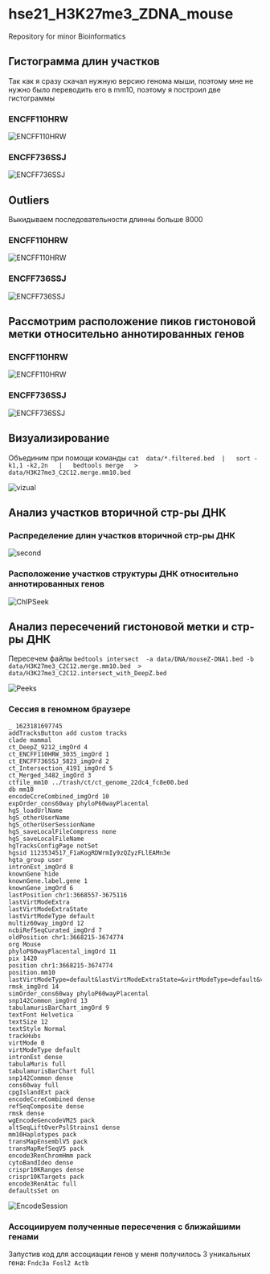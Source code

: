 # hse21_H3K27me3_ZDNA_mouse

Repository for minor Bioinformatics

## Гистограмма длин участков 

Так как я сразу скачал нужную версию генома мыши, поэтому мне не нужно было переводить его в mm10, поэтому я построил две гистограммы

### ENCFF110HRW

![ENCFF110HRW](images/len_hist.H3K27me3_C2C12.ENCFF110HRW.mm10.png)

### ENCFF736SSJ

![ENCFF736SSJ](images/len_hist.H3K27me3_C2C12.ENCFF736SSJ.mm10.png)

## Outliers
Выкидываем последовательности длинны больше 8000

### ENCFF110HRW

![ENCFF110HRW](images/filter_peaks.H3K27me3_C2C12.ENCFF110HRW.mm10.filtered.hist.png)

### ENCFF736SSJ

![ENCFF736SSJ](images/filter_peaks.H3K27me3_C2C12.ENCFF736SSJ.mm10.filtered.hist.png)

## Рассмотрим расположение пиков гистоновой метки относительно аннотированных генов

### ENCFF110HRW

![ENCFF110HRW](images/chip_seeker.H3K27me3_C2C12.ENCFF110HRW.mm10.plotAnnoPie.png)

### ENCFF736SSJ

![ENCFF736SSJ](images/chip_seeker.H3K27me3_C2C12.ENCFF736SSJ.mm10.plotAnnoPie.png)

## Визуализирование

Объединим при помощи команды
`
cat  data/*.filtered.bed  |   sort -k1,1 -k2,2n   |   bedtools merge   >  data/H3K27me3_C2C12.merge.mm10.bed
`

![vizual](images/encode.png)

## Анализ участков вторичной стр-ры ДНК

### Распределение длин участков вторичной стр-ры ДНК

![second](images/len_hist.mouseZ-DNA2.png)

### Расположение участков структуры ДНК относительно аннотированных генов

![ChIPSeek](images/chip_seeker.mouseZ-DNA2.plotAnnoPie.png)

## Анализ пересечений гистоновой метки и стр-ры ДНК

Пересечем файлы
`
bedtools intersect  -a data/DNA/mouseZ-DNA1.bed -b  data/H3K27me3_C2C12.merge.mm10.bed  >  data/H3K27me3_C2C12.intersect_with_DeepZ.bed
`

![Peeks](images/len_hist.H3K27me3_C2C12.intersect_with_DeepZ.png)

### Сессия в геномном браузере

```
_ 1623181697745
addTracksButton add custom tracks
clade mammal
ct_DeepZ_9212_imgOrd 4
ct_ENCFF110HRW_3035_imgOrd 1
ct_ENCFF736SSJ_5823_imgOrd 2
ct_Intersection_4191_imgOrd 5
ct_Merged_3482_imgOrd 3
ctfile_mm10 ../trash/ct/ct_genome_22dc4_fc8e00.bed
db mm10
encodeCcreCombined_imgOrd 10
expOrder_cons60way phyloP60wayPlacental 
hgS_loadUrlName 
hgS_otherUserName 
hgS_otherUserSessionName 
hgS_saveLocalFileCompress none
hgS_saveLocalFileName 
hgTracksConfigPage notSet
hgsid 1123534517_F1aKogRDWrmIy9zQZyzFLlEAMn3e
hgta_group user
intronEst_imgOrd 8
knownGene hide
knownGene.label.gene 1
knownGene_imgOrd 6
lastPosition chr1:3668557-3675116
lastVirtModeExtra 
lastVirtModeExtraState 
lastVirtModeType default
multiz60way_imgOrd 12
ncbiRefSeqCurated_imgOrd 7
oldPosition chr1:3668215-3674774
org Mouse
phyloP60wayPlacental_imgOrd 11
pix 1420
position chr1:3668215-3674774
position.mm10 lastVirtModeType=default&lastVirtModeExtraState=&virtModeType=default&virtMode=0&nonVirtPosition=&position=chr1%3A3668215%2D3674774
rmsk_imgOrd 14
simOrder_cons60way phyloP60wayPlacental 
snp142Common_imgOrd 13
tabulamurisBarChart_imgOrd 9
textFont Helvetica
textSize 12
textStyle Normal
trackHubs 
virtMode 0
virtModeType default
intronEst dense
tabulaMuris full
tabulamurisBarChart full
snp142Common dense
cons60way full
cpgIslandExt pack
encodeCcreCombined dense
refSeqComposite dense
rmsk dense
wgEncodeGencodeVM25 pack
altSeqLiftOverPslStrains1 dense
mm10Haplotypes pack
transMapEnsemblV5 pack
transMapRefSeqV5 pack
encode3RenChromHmm pack
cytoBandIdeo dense
crispr10KRanges dense
crispr10KTargets pack
encode3RenAtac full
defaultsSet on
```
![EncodeSession](images/encode_session.png)

### Ассоциируем полученные пересечения с ближайшими генами

Запустив код для ассоциации генов у меня получилось 3 уникальных гена:
`
Fndc3a
Fosl2
Actb
`